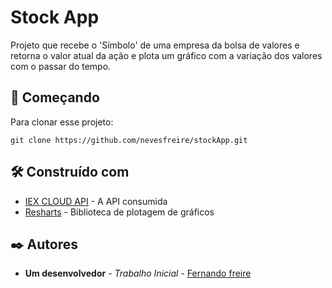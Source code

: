 # Stock App

Projeto que recebe o 'Símbolo' de uma empresa da bolsa de valores e retorna o valor atual da ação e plota um gráfico com a variação dos valores com o passar do tempo. 

## 🚀 Começando

Para clonar esse projeto:
```
git clone https://github.com/nevesfreire/stockApp.git
```

## 🛠️ Construído com


* [IEX CLOUD API](https://iexcloud.io/docs/api/) - A API consumida
* [Resharts](https://recharts.org/) - Biblioteca de plotagem de gráficos

## ✒️ Autores

* **Um desenvolvedor** - *Trabalho Inicial* - [Fernando freire](https://github.com/nevesfreire/)
